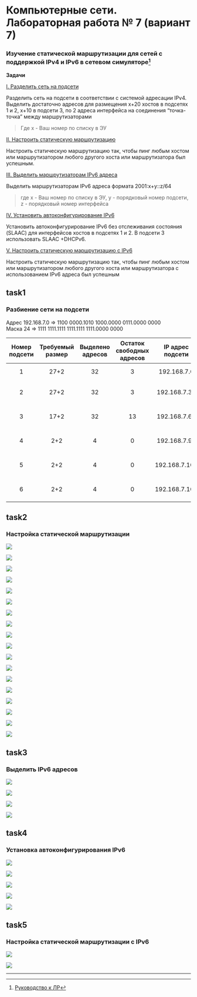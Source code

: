 # Компьютерные сети. Лабораторная работа № 7 (вариант 7)

### Изучение статической маршрутизации для сетей с поддержкой IPv4 и IPv6 в сетевом симуляторе[^1]

**Задачи**

[I. Разделить сеть на подсети](#task1)

Разделить сеть на подсети в соответствии с системой адресации IPv4. Выделить достаточно адресов для размещения x+20
хостов в подсетях 1 и 2, x+10 в подсети 3, по 2 адреса интерфейса на соединения “точка-точка” между маршрутизаторами 
> Где x - Ваш номер по списку в ЭУ

[II. Настроить статическую маршрутизацию](#task2)

Настроить статическую маршрутизацию так, чтобы пинг любым хостом или маршрутизатором любого другого хоста или
маршрутизатора был успешным.

[III. Выделить маршрутизаторам IPv6 адреса](#task3)

Выделить маршрутизаторам IPv6 адреса формата 2001:x+y::z/64
> где x - Ваш номер по списку в ЭУ, y - порядковый номер подсети, z - порядковый номер интерфейса

[IV. Установить автоконфигурирование IPv6](#task4)

Установить автоконфигурирование IPv6 без отслеживания состояния (SLAAC) для интерфейсов хостов в подсетях 1 и 2. В
подсети 3 использовать SLAAC +DHCPv6.

[V. Настроить статическую маршрутизацию с IPv6](#task5)

Настроить статическую маршрутизацию так, чтобы пинг любым хостом или маршрутизатором любого другого хоста или
маршрутизатора с использованием IPv6 адреса был успешным

## task1

### Разбиение сети на подсети

Адрес 192.168.7.0 => 1100 0000.1010 1000.0000 0111.0000 0000 \
Маска 24 => 1111 1111.1111 1111.1111 1111.0000 0000

| Номер подсети 	| Требуемый размер 	| Выделено адресов 	| Остаток свободных адресов 	| IP адрес подсети 	|  Маска подсети  	| Префикс маски 	|        Диапазон адресов       	| Широковещание 	|
|:-------------:	|:----------------:	|:----------------:	|:-------------------------:	|:----------------:	|:---------------:	|:-------------:	|:-----------------------------:	|:-------------:	|
|       1       	|       27+2       	|        32        	|             3             	| 192.168.7.0      	| 255.255.255.224 	|      /27      	| 192.168.7.1 - 192.168.7.30    	| 192.168.7.31  	|
|       2       	|       27+2       	|        32        	|             3             	| 192.168.7.32     	| 255.255.255.224 	|      /27      	| 192.168.7.33 - 192.168.7.62   	| 192.168.7.63  	|
|       3       	|       17+2       	|        32        	|             13            	| 192.168.7.64     	| 255.255.255.224 	|      /27      	| 192.168.7.65 - 192.168.7.94   	| 192.168.7.95  	|
|       4       	|        2+2       	|         4        	|             0             	| 192.168.7.96     	| 255.255.255.252 	|      /30      	| 192.168.7.97 - 192.168.7.98   	| 192.168.7.99  	|
|       5       	|        2+2       	|         4        	|             0             	| 192.168.7.100    	| 255.255.255.252 	|      /30      	| 192.168.7.101 - 192.168.7.102 	| 192.168.7.103 	|
|       6       	|        2+2       	|         4        	|             0             	| 192.168.7.104    	| 255.255.255.252 	|      /30      	| 192.168.7.105 - 192.168.7.106 	| 192.168.7.107 	|

## task2

### Настройка статической маршрутизации

![](imgs/task2/img.jpg)

![](imgs/task2/img_2.jpg)

![](imgs/task2/img_3.jpg)

![](imgs/task2/img_4.jpg)

![](imgs/task2/img_5.jpg)

![](imgs/task2/img_6.jpg)

![](imgs/task2/img_7.jpg)

![](imgs/task2/img_8.jpg)

![](imgs/task2/img_9.jpg)

![](imgs/task2/img_10.jpg)

![](imgs/task2/img_11.jpg)

![](imgs/task2/img_12.jpg)

![](imgs/task2/img_13.jpg)

![](imgs/task2/img_14.jpg)

![](imgs/task2/img_15.jpg)

![](imgs/task2/img_16.jpg)

![](imgs/task2/img_17.jpg)

![](imgs/task2/img_18.jpg)

## task3

### Выделить IPv6 адресов

![](imgs/task3/img.png)

![](imgs/task3/img_1.png)

![](imgs/task3/img_2.png)

![](imgs/task3/img_3.png)

## task4

### Установка автоконфигурирования IPv6

![](imgs/task4/img.png)

![](imgs/task4/img_1.png)

![](imgs/task4/img_2.png)

![](imgs/task4/img_3.png)

![](imgs/task4/img_4.png)


## task5

### Настройка статической маршрутизации с IPv6

![](imgs/task5/img.png)

![](imgs/task5/img_1.png)



---

[^1]: [Руководство к ЛР](https://docs.google.com/document/d/1wRfKAdGy0C9IdeI3la3SN53uCnMJWr9l/edit?usp=sharing&ouid=104050528212751164470&rtpof=true&sd=true)
